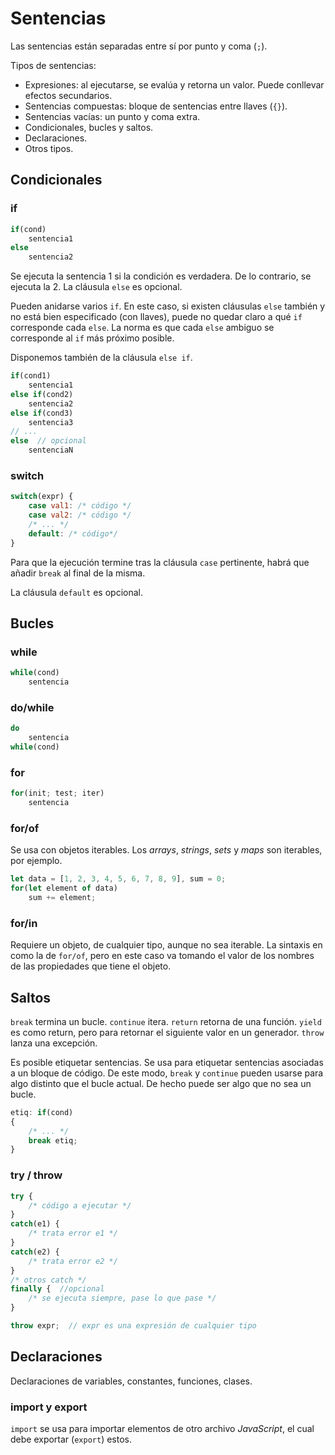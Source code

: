 # Sentencias

Las sentencias están separadas entre sí por punto y coma (`;`).

Tipos de sentencias:

- Expresiones: al ejecutarse, se evalúa y retorna un valor. Puede conllevar efectos secundarios.
- Sentencias compuestas: bloque de sentencias entre llaves (`{}`).
- Sentencias vacías: un punto y coma extra.
- Condicionales, bucles y saltos.
- Declaraciones.
- Otros tipos.

## Condicionales

### if

```js
if(cond)
    sentencia1
else
    sentencia2
```

Se ejecuta la sentencia 1 si la condición es verdadera. De lo contrario, se ejecuta la 2. La cláusula `else` es opcional.

Pueden anidarse varios `if`. En este caso, si existen cláusulas `else` también y no está bien especificado (con llaves), puede no quedar claro a qué `if` corresponde cada `else`. La norma es que cada `else` ambiguo se corresponde al `if` más próximo posible.

Disponemos también de la cláusula `else if`.

```js
if(cond1)
    sentencia1
else if(cond2)
    sentencia2
else if(cond3)
    sentencia3
// ...
else  // opcional
    sentenciaN
```

### switch

```js
switch(expr) {
    case val1: /* código */
    case val2: /* código */
    /* ... */
    default: /* código*/
}
```

Para que la ejecución termine tras la cláusula `case` pertinente, habrá que añadir `break` al final de la misma.

La cláusula `default` es opcional.

## Bucles

### while

```js
while(cond)
    sentencia
```

### do/while

```js
do
    sentencia
while(cond)
```

### for

```js
for(init; test; iter)
    sentencia
```

### for/of

Se usa con objetos iterables. Los *arrays*, *strings*, *sets* y *maps* son iterables, por ejemplo.

```js
let data = [1, 2, 3, 4, 5, 6, 7, 8, 9], sum = 0;
for(let element of data)
    sum += element;
```

### for/in

Requiere un objeto, de cualquier tipo, aunque no sea iterable. La sintaxis en como la de `for/of`, pero en este caso va tomando el valor de los nombres de las propiedades que tiene el objeto.

## Saltos

`break` termina un bucle. `continue` itera. `return` retorna de una función. `yield` es como return, pero para retornar el siguiente valor en un generador. `throw` lanza una excepción.

Es posible etiquetar sentencias. Se usa para etiquetar sentencias asociadas a un bloque de código. De este modo, `break` y `continue` pueden usarse para algo distinto que el bucle actual. De hecho puede ser algo que no sea un bucle.

```js
etiq: if(cond)
{
    /* ... */
    break etiq;
}
```

### try / throw

```js
try {
    /* código a ejecutar */
}
catch(e1) {
    /* trata error e1 */
}
catch(e2) {
    /* trata error e2 */
}
/* otros catch */
finally {  //opcional
    /* se ejecuta siempre, pase lo que pase */
}

throw expr;  // expr es una expresión de cualquier tipo
```

## Declaraciones

Declaraciones de variables, constantes, funciones, clases.

### import y export

`import` se usa para importar elementos de otro archivo *JavaScript*, el cual debe exportar (`export`) estos.
